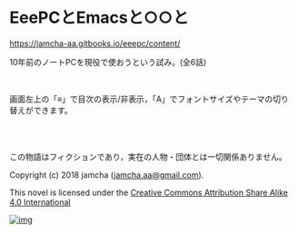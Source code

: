 # EeePCとEmacsと○○と

<https://jamcha-aa.gitbooks.io/eeepc/content/>  

10年前のノートPCを現役で使おうという試み。(全6話)  

<br>  

画面左上の「≡」で目次の表示/非表示，「A」でフォントサイズやテーマの切り替えができます。  

<br>  
<br>  

この物語はフィクションであり，実在の人物・団体とは一切関係ありません。  

Copyright (c) 2018 jamcha (jamcha.aa@gmail.com).  

This novel is licensed under the [Creative Commons Attribution Share Alike 4.0 International](http://creativecommons.org/licenses/by-sa/4.0/deed)  

[![img](http://i.creativecommons.org/l/by-sa/4.0/88x31.png)](http://creativecommons.org/licenses/by-sa/4.0/deed)